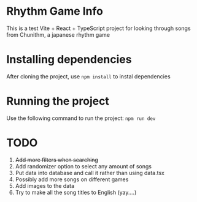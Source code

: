 # Rhythm Game Info

This is a test Vite + React + TypeScript project for looking through songs from Chunithm, a japanese rhythm game

# Installing dependencies

After cloning the project, use `npm install` to instal dependencies

# Running the project

Use the following command to run the project: `npm run dev`

# TODO

1. ~~Add more filters when searching~~
2. Add randomizer option to select any amount of songs
3. Put data into database and call it rather than using data.tsx
4. Possibly add more songs on different games
5. Add images to the data
6. Try to make all the song titles to English (yay....)